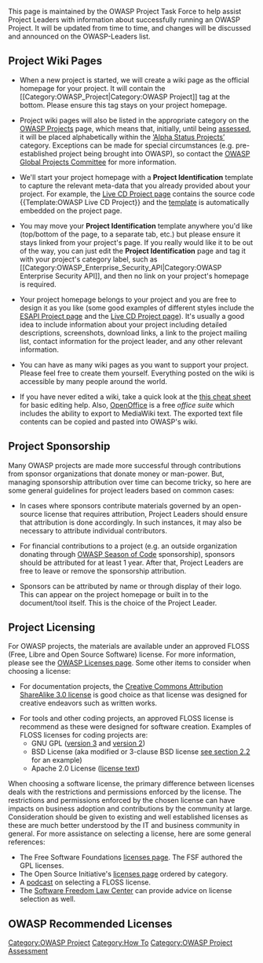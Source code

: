 This page is maintained by the OWASP Project Task Force to help assist
Project Leaders with information about successfully running an OWASP
Project. It will be updated from time to time, and changes will be
discussed and announced on the OWASP-Leaders list.

## Project Wiki Pages

  - When a new project is started, we will create a wiki page as the
    official homepage for your project. It will contain the
    \[\[Category:OWASP_Project|Category:OWASP Project\]\] tag at the
    bottom. Please ensure this tag stays on your project homepage.

<!-- end list -->

  - Project wiki pages will also be listed in the appropriate category
    on the [OWASP Projects](:Category:OWASP_Project "wikilink") page,
    which means that, initially, until being
    [assessed](:Category:OWASP_Project_Assessment "wikilink"), it will
    be placed alphabetically within the [‘Alpha Status
    Projects’](:Category:OWASP_Project#Alpha_Status_Projects "wikilink")
    category. Exceptions can be made for special circumstances (e.g.
    pre-established project being brought into OWASP), so contact the
    [OWASP Global Projects
    Committee](Global_Projects_Committee "wikilink") for more
    information.

<!-- end list -->

  - We'll start your project homepage with a **Project Identification**
    template to capture the relevant meta-data that you already provided
    about your project. For example, the [Live CD Project
    page](:Category:OWASP_Live_CD_Project "wikilink") contains the
    source code {{Template:OWASP Live CD Project}} and the
    [template](:Template:OWASP_Live_CD_Project "wikilink") is
    automatically embedded on the project page.

<!-- end list -->

  - You may move your **Project Identification** template anywhere you'd
    like (top/bottom of the page, to a separate tab, etc.) but please
    ensure it stays linked from your project's page. If you really would
    like it to be out of the way, you can just edit the **Project
    Identification** page and tag it with your project's category label,
    such as \[\[Category:OWASP_Enterprise_Security_API|Category:OWASP
    Enterprise Security API\]\], and then no link on your project's
    homepage is required.

<!-- end list -->

  - Your project homepage belongs to your project and you are free to
    design it as you like (some good examples of different styles
    include the [ESAPI Project
    page](:Category:OWASP_Enterprise_Security_API "wikilink") and the
    [Live CD Project page](:Category:OWASP_Live_CD_Project "wikilink")).
    It's usually a good idea to include information about your project
    including detailed descriptions, screenshots, download links, a link
    to the project mailing list, contact information for the project
    leader, and any other relevant information.

<!-- end list -->

  - You can have as many wiki pages as you want to support your project.
    Please feel free to create them yourself. Everything posted on the
    wiki is accessible by many people around the world.

<!-- end list -->

  - If you have never edited a wiki, take a quick look at the [this
    cheat sheet](http://en.wikipedia.org/wiki/Wikipedia:Cheatsheet) for
    basic editing help. Also, [OpenOffice](http://www.openoffice.org/)
    is a free *office suite* which includes the ability to export to
    MediaWiki text. The exported text file contents can be copied and
    pasted into OWASP's wiki.

## Project Sponsorship

Many OWASP projects are made more successful through contributions from
sponsor organizations that donate money or man-power. But, managing
sponsorship attribution over time can become tricky, so here are some
general guidelines for project leaders based on common cases:

  - In cases where sponsors contribute materials governed by an
    open-source license that requires attribution, Project Leaders
    should ensure that attribution is done accordingly. In such
    instances, it may also be necessary to attribute individual
    contributors.

<!-- end list -->

  - For financial contributions to a project (e.g. an outside
    organization donating through [OWASP Season of
    Code](OWASP_Season_of_Code "wikilink") sponsorship), sponsors should
    be attributed for at least 1 year. After that, Project Leaders are
    free to leave or remove the sponsorship attribution.

<!-- end list -->

  - Sponsors can be attributed by name or through display of their logo.
    This can appear on the project homepage or built in to the
    document/tool itself. This is the choice of the Project Leader.

## Project Licensing

For OWASP projects, the materials are available under an approved FLOSS
(Free, Libre and Open Source Software) license. For more information,
please see the [OWASP Licenses
page](http://www.owasp.org/index.php/OWASP_Licenses). Some other items
to consider when choosing a license:

  - For documentation projects, the [Creative Commons Attribution
    ShareAlike 3.0
    license](http://creativecommons.org/licenses/by-sa/3.0/) is good
    choice as that license was designed for creative endeavors such as
    written works.

<!-- end list -->

  - For tools and other coding projects, an approved FLOSS license is
    recommend as these were designed for software creation. Examples of
    FLOSS licenses for coding projects are:
      - GNU GPL
        ([version 3](http://www.fsf.org/licensing/licenses/gpl.html) and
        [version 2](http://www.gnu.org/licenses/old-licenses/gpl-2.0.html))
      - BSD License (aka modified or 3-clause BSD license [see
        section 2.2](http://www.xfree86.org/3.3.6/COPYRIGHT2.html#5) for
        an example)
      - Apache 2.0 License ([license
        text](http://www.apache.org/licenses/LICENSE-2.0))

When choosing a software license, the primary difference between
licenses deals with the restrictions and permissions enforced by the
license. The restrictions and permissions enforced by the chosen license
can have impacts on business adoption and contributions by the community
at large. Consideration should be given to existing and well established
licenses as these are much better understood by the IT and business
community in general. For more assistance on selecting a license, here
are some general references:

  - The Free Software Foundations [licenses
    page](http://www.fsf.org/licensing/licenses/). The FSF authored the
    GPL licenses.
  - The Open Source Initiative's [licenses
    page](http://www.opensource.org/licenses/category) ordered by
    category.
  - A
    [podcast](http://www.softwarefreedom.org/podcast/2009/mar/03/0x08/)
    on selecting a FLOSS license.
  - The [Software Freedom Law Center](http://www.softwarefreedom.org/)
    can provide advice on license selection as well.

## OWASP Recommended Licenses

[Category:OWASP Project](Category:OWASP_Project "wikilink")
[Category:How To](Category:How_To "wikilink") [Category:OWASP Project
Assessment](Category:OWASP_Project_Assessment "wikilink")